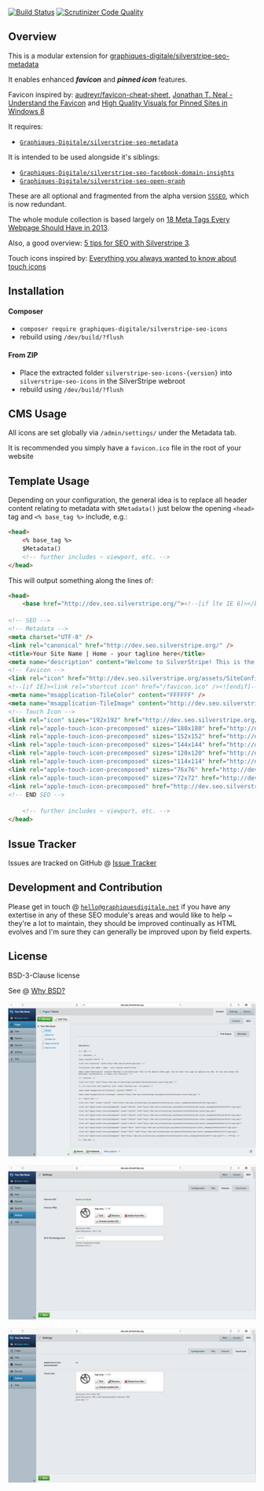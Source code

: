 [![Build Status](https://travis-ci.org/Graphiques-Digitale/silverstripe-seo-icons.svg?branch=master)](https://travis-ci.org/Graphiques-Digitale/silverstripe-seo-icons) [![Scrutinizer Code Quality](https://scrutinizer-ci.com/g/Graphiques-Digitale/silverstripe-seo-icons/badges/quality-score.png?b=master)](https://scrutinizer-ci.com/g/Graphiques-Digitale/silverstripe-seo-icons/?branch=master)

## Overview ##

This is a modular extension for [graphiques-digitale/silverstripe-seo-metadata](https://github.com/Graphiques-Digitale/silverstripe-seo-metadata)

It enables enhanced **_favicon_** and **_pinned icon_** features.

Favicon inspired by: [audreyr/favicon-cheat-sheet](https://github.com/audreyr/favicon-cheat-sheet), [Jonathan T. Neal - Understand the Favicon](http://www.jonathantneal.com/blog/understand-the-favicon/) and [High Quality Visuals for Pinned Sites in Windows 8](http://blogs.msdn.com/b/ie/archive/2012/06/08/high-quality-visuals-for-pinned-sites-in-windows-8.aspx)

It requires:
* [`Graphiques-Digitale/silverstripe-seo-metadata`][2]

It is intended to be used alongside it's siblings:
* [`Graphiques-Digitale/silverstripe-seo-facebook-domain-insights`][4]
* [`Graphiques-Digitale/silverstripe-seo-open-graph`][5]

These are all optional and fragmented from the alpha version [`SSSEO`][1], which is now redundant.

The whole module collection is based largely on [18 Meta Tags Every Webpage Should Have in 2013][6].

Also, a good overview: [5 tips for SEO with Silverstripe 3][7].

Touch icons inspired by: [Everything you always wanted to know about touch icons](https://mathiasbynens.be/notes/touch-icons)

## Installation ##

#### Composer ####

* `composer require graphiques-digitale/silverstripe-seo-icons`
* rebuild using `/dev/build/?flush`

#### From ZIP ####

* Place the extracted folder `silverstripe-seo-icons-{version}` into `silverstripe-seo-icons` in the SilverStripe webroot
* rebuild using `/dev/build/?flush`

## CMS Usage ##

All icons are set globally via `/admin/settings/` under the Metadata tab.

It is recommended you simply have a `favicon.ico` file in the root of your website

## Template Usage ##

Depending on your configuration, the general idea is to replace all header content relating to metadata with `$Metadata()` just below the opening `<head>` tag and `<% base_tag %>` include, e.g.:

```html
<head>
	<% base_tag %>
	$Metadata()
	<!-- further includes ~ viewport, etc. -->
</head>
```

This will output something along the lines of:

```html
<head>
	<base href="http://dev.seo.silverstripe.org/"><!--[if lte IE 6]></base><![endif]-->
	
<!-- SEO -->
<!-- Metadata -->
<meta charset="UTF-8" />
<link rel="canonical" href="http://dev.seo.silverstripe.org/" />
<title>Your Site Name | Home - your tagline here</title>
<meta name="description" content="Welcome to SilverStripe! This is the default home page. You can edit this page by opening the CMS. You can now access the developer documentation, or begin the tutorials." />
<!-- Favicon -->
<link rel="icon" href="http://dev.seo.silverstripe.org/assets/SiteConfig/seo-icons/logo.png" />
<!--[if IE]><link rel="shortcut icon" href="/favicon.ico" /><![endif]-->
<meta name="msapplication-TileColor" content="FFFFFF" />
<meta name="msapplication-TileImage" content="http://dev.seo.silverstripe.org/assets/SiteConfig/seo-icons/logo.png" />
<!-- Touch Icon -->
<link rel="icon" sizes="192x192" href="http://dev.seo.silverstripe.org/assets/SiteConfig/seo-icons/_resampled/SetSize192192-logo.png">
<link rel="apple-touch-icon-precomposed" sizes="180x180" href="http://dev.seo.silverstripe.org/assets/SiteConfig/seo-icons/_resampled/SetSize180180-logo.png">
<link rel="apple-touch-icon-precomposed" sizes="152x152" href="http://dev.seo.silverstripe.org/assets/SiteConfig/seo-icons/logo.png">
<link rel="apple-touch-icon-precomposed" sizes="144x144" href="http://dev.seo.silverstripe.org/assets/SiteConfig/seo-icons/_resampled/SetSize144144-logo.png">
<link rel="apple-touch-icon-precomposed" sizes="120x120" href="http://dev.seo.silverstripe.org/assets/SiteConfig/seo-icons/_resampled/SetSize120120-logo.png">
<link rel="apple-touch-icon-precomposed" sizes="114x114" href="http://dev.seo.silverstripe.org/assets/SiteConfig/seo-icons/_resampled/SetSize114114-logo.png">
<link rel="apple-touch-icon-precomposed" sizes="76x76" href="http://dev.seo.silverstripe.org/assets/SiteConfig/seo-icons/_resampled/SetSize7676-logo.png">
<link rel="apple-touch-icon-precomposed" sizes="72x72" href="http://dev.seo.silverstripe.org/assets/SiteConfig/seo-icons/_resampled/SetSize7272-logo.png">
<link rel="apple-touch-icon-precomposed" href="http://dev.seo.silverstripe.org/assets/SiteConfig/seo-icons/_resampled/SetSize5757-logo.png"><!-- 57×57px -->
<!-- END SEO -->

	<!-- further includes ~ viewport, etc. -->
</head>
```

## Issue Tracker ##

Issues are tracked on GitHub @ [Issue Tracker](https://github.com/Graphiques-Digitale/silverstripe-seo-icons/issues)

## Development and Contribution ##

Please get in touch @ [`hello@graphiquesdigitale.net`](mailto:hello@graphiquesdigitale.net) if you have any extertise in any of these SEO module's areas and would like to help ~ they're a lot to maintain, they should be improved continually as HTML evolves and I'm sure they can generally be improved upon by field experts.

## License ##

BSD-3-Clause license

See @ [Why BSD?][8]


![Screenshot](screenshot-1.png)

![Screenshot](screenshot-2.png)

![Screenshot](screenshot-3.png)


[1]: https://github.com/Graphiques-Digitale/SSSEO
[2]: https://github.com/Graphiques-Digitale/silverstripe-seo-metadata
[3]: https://github.com/Graphiques-Digitale/silverstripe-seo-icons
[4]: https://github.com/Graphiques-Digitale/silverstripe-seo-facebook-domain-insights
[5]: https://github.com/Graphiques-Digitale/silverstripe-seo-open-graph
[6]: https://www.iacquire.com/blog/18-meta-tags-every-webpage-should-have-in-2013
[7]: http://www.silverstripe.org/blog/5-tips-for-seo-with-silverstripe-3-/
[8]: https://www.silverstripe.org/blog/why-bsd/
